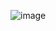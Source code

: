 ![image](https://github.com/juniorjunco/Movie-App/assets/113650785/175bf22f-078f-4efa-89ab-6efa72d8321a)
